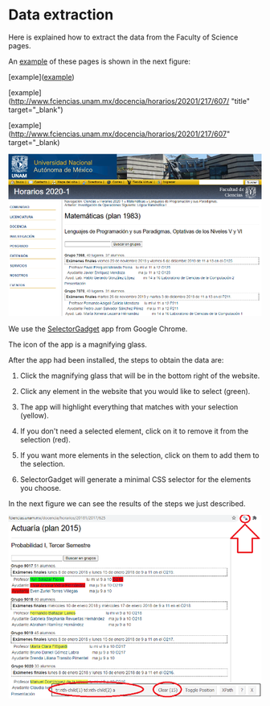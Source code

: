 # Data extraction

Here is explained how to extract the data from the Faculty of Science pages.

An <a href="http://www.fciencias.unam.mx/docencia/horarios/20201/217/607" target="_blank">example</a> of these pages is shown in the next figure:

[example](<a href="http://www.fciencias.unam.mx/docencia/horarios/20201/217/607/" target="_blank">example</a>)

[example](http://www.fciencias.unam.mx/docencia/horarios/20201/217/607/ "title" target="_blank")

[example](http://www.fciencias.unam.mx/docencia/horarios/20201/217/607" target="_blank)

![source_of_info](https://github.com/ArrigoCoen/Faculty_schedule_simulation/blob/master/Figures/Fig_source_of_info.png)

We use the <a href="https://chrome.google.com/webstore/detail/selectorgadget/mhjhnkcfbdhnjickkkdbjoemdmbfginb?hl=es" target="_blank">SelectorGadget</a> app from Google Chrome.

The icon of the app is a magnifying glass.

After the app had been installed, the steps to obtain the data are:

1. Click the magnifying glass that will be in the bottom right of the website.

2. Click any element in the website that you would like to select (green).

3. The app will highlight everything that matches with your selection (yellow).

4. If you don't need a selected element, click on it to remove it from the selection (red).

5. If you want more elements in the selection, click on them to add them to the selection.

6. SelectorGadget will generate a minimal CSS selector for the elements you choose.


In the next figure we can see the results of the steps we just described.

![alt text](https://github.com/ArrigoCoen/Faculty_schedule_simulation/blob/master/Figures/Fig_SelectorGadget.png)
